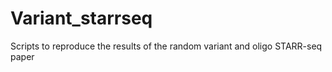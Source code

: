 # Variant_starrseq
Scripts to reproduce the results of the random variant and oligo STARR-seq paper
